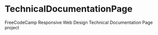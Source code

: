 # TechnicalDocumentationPage
FreeCodeCamp Responsive Web Design Technical Documentation Page project
